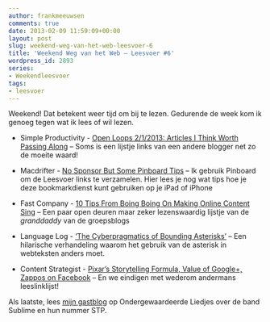```yaml
---
author: frankmeeuwsen
comments: true
date: 2013-02-09 11:59:09+00:00
layout: post
slug: weekend-weg-van-het-web-leesvoer-6
title: 'Weekend Weg van het Web – Leesvoer #6'
wordpress_id: 2893
series:
- Weekendleesvoer
tags:
- leesvoer
---
```


Weekend! Dat betekent weer tijd om bij te lezen. Gedurende de week kom ik genoeg tegen wat ik lees of wil lezen. 







  * Simple Productivity - [Open Loops 2/1/2013: Articles I Think Worth Passing Along](http://www.simpleproductivityblog.com/open-loops-20130201/) – Soms is een lijstje links van een andere blogger net zo de moeite waard!


  * Macdrifter - [No Sponsor But Some Pinboard Tips](http://www.macdrifter.com/2013/02/no-sponsor-but-some-pinboard-tips.html) – Ik gebruik Pinboard om de Leesvoer links te verzamelen. Hier lees je nog wat tips hoe je deze bookmarkdienst kunt gebruiken op je iPad of iPhone


  * Fast Company - [10 Tips From Boing Boing On Making Online Content Sing](http://www.fastcompany.com/3005636/10-tips-boing-boing-making-online-content-sing) – Een paar open deuren maar zeker lezenswaardig lijstje van de _granddaddy_ van de groepsblogs


  * Language Log - [‘The Cyberpragmatics of Bounding Asterisks’](http://languagelog.ldc.upenn.edu/nll/?p=4466) – Een hilarische verhandeling waarom het gebruik van de asterisk in webteksten anders moet.


  * Content Strategist - [Pixar’s Storytelling Formula, Value of Google+, Zappos on Facebook](http://contently.com/blog/2013/02/07/pixars-storytelling-formula-value-of-google-zappos-on-facebook/) – En we eindigen met wederom andermans leeslinklijst!





Als laatste, lees [mijn gastblog](http://ondergewaardeerdeliedjes.nl/2013/02/07/sublime-stp/) op Ondergewaardeerde Liedjes over de band Sublime en hun nummer STP. 



